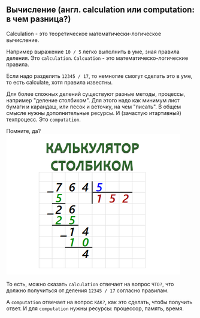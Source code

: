 ## Вычисление (англ. calculation или computation: в чем разница?)

Calculation - это теоретическое математически-логическое вычисление.

Например выражение `10 / 5` легко выполнить в уме, зная правила деления. Это `calculation`. `Calcuation` - это математическо-логические правила.

Если надо разделить `12345 / 17`, то немногие смогут сделать это в уме, то есть calculate, хотя правила известны.

Для более сложных делений существуют разные методы, процессы, например "деление столбиком". Для этого надо как минимум лист бумаги и карандаш, или песок и веточку, на чем "писать". В общем смысле нужны дополнительные ресурсы. И (зачастую итартивный) техпроцесс. Это `computation`.

Помните, да?
![калькулятор в столбик](./images/kalkulator-v-stolbik.png)

То есть, можно сказать `calculation` отвечает на вопрос `ЧТО?`, что должно получиться от деления `12345 / 17` согласно правилам.

А `computation` отвечает на вопрос `КАК?`, как это сделать, чтобы получить ответ. И для `computation` нужны ресурсы: процессор, память, время.

